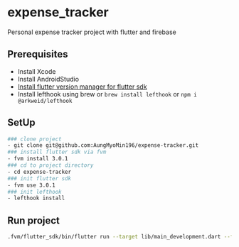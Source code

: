# expense_tracker

Personal expense tracker project with flutter and firebase

## Prerequisites

- Install Xcode
- Install AndroidStudio
- [Install flutter version manager for flutter sdk](https://fvm.app/docs/getting_started/installation)
- Install lefthook using brew or ```brew install lefthook``` or ```npm i @arkweid/lefthook```

## SetUp

```bash
### clone project
- git clone git@github.com:AungMyoMin196/expense-tracker.git
### install flutter sdk via fvm
- fvm install 3.0.1 
### cd to project directory
- cd expense-tracker
### init flutter sdk
- fvm use 3.0.1
### init lefthook
- lefthook install
```

## Run project

```bash
.fvm/flutter_sdk/bin/flutter run --target lib/main_development.dart --flavor development
```
